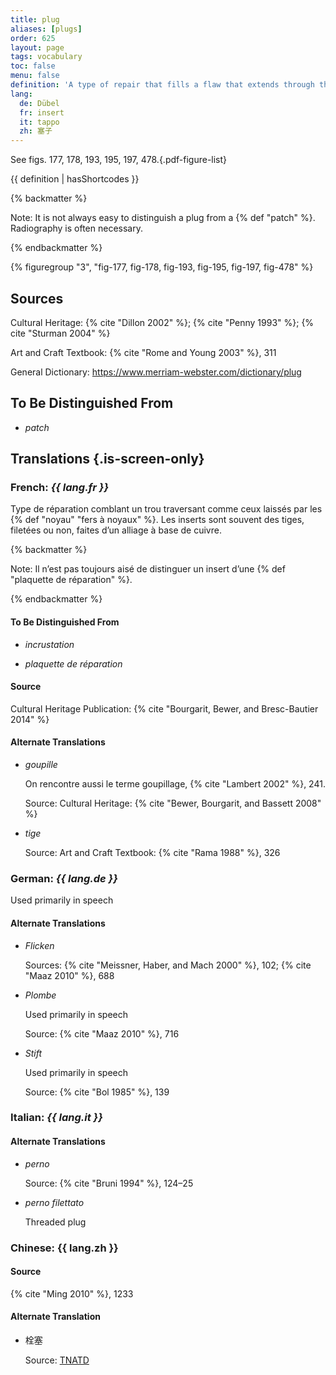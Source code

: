 ```yaml
---
title: plug
aliases: [plugs]
order: 625
layout: page
tags: vocabulary
toc: false
menu: false
definition: 'A type of repair that fills a flaw that extends through the full thickness of the metal wall, specifically those that occur with the removal of {% def "core pins" %} and {% def "armature" %} rods. Circular plugs are often threaded in order to mechanically lock them in place. See [I.4](/vol-1/4/).'
lang:
  de: Dübel
  fr: insert
  it: tappo
  zh: 塞子
---
```


See figs. 177, 178, 193, 195, 197, 478.{.pdf-figure-list}

{{ definition | hasShortcodes }}

{% backmatter %}

Note: It is not always easy to distinguish a plug from a {% def "patch" %}. Radiography is often necessary.

{% endbackmatter %}

{% figuregroup "3", "fig-177, fig-178, fig-193, fig-195, fig-197, fig-478" %}

## Sources

Cultural Heritage: {% cite "Dillon 2002" %}; {% cite "Penny 1993" %}; {% cite "Sturman 2004" %}

Art and Craft Textbook: {% cite "Rome and Young 2003" %}, 311

General Dictionary: <https://www.merriam-webster.com/dictionary/plug>

## To Be Distinguished From

- *patch*

## Translations {.is-screen-only}

<div class="accordion">

### **French**: *{{ lang.fr }}*

Type de réparation comblant un trou traversant comme ceux laissés par les {% def "noyau" "fers à noyaux" %}. Les inserts sont souvent des tiges, filetées ou non, faites d’un alliage à base de cuivre.

{% backmatter %}

Note: Il n’est pas toujours aisé de distinguer un insert d’une {% def "plaquette de réparation" %}.

{% endbackmatter %}

#### To Be Distinguished From

- *incrustation*

- *plaquette de réparation*

#### Source

Cultural Heritage Publication: {% cite "Bourgarit, Bewer, and Bresc-Bautier 2014" %}

#### Alternate Translations

- *goupille*

    On rencontre aussi le terme goupillage, {% cite "Lambert 2002" %}, 241.

    Source: Cultural Heritage: {% cite "Bewer, Bourgarit, and Bassett 2008" %}

- *tige*

    Source: Art and Craft Textbook: {% cite "Rama 1988" %}, 326

### **German**: *{{ lang.de }}*

Used primarily in speech

#### Alternate Translations

- *Flicken*

    Sources: {% cite "Meissner, Haber, and Mach 2000" %}, 102; {% cite "Maaz 2010" %}, 688

- *Plombe*

    Used primarily in speech

    Source: {% cite "Maaz 2010" %}, 716

- *Stift*

    Used primarily in speech

    Source: {% cite "Bol 1985" %}, 139

### **Italian**: *{{ lang.it }}*

#### Alternate Translations

- *perno*

    Source: {% cite "Bruni 1994" %}, 124–25

- *perno filettato*

    Threaded plug

### **Chinese**: {{ lang.zh }}

#### Source

{% cite "Ming 2010" %}, 1233

#### Alternate Translation

- 栓塞

    Source: [TNATD](https://terms.naer.edu.tw/detail/625440/?index=3)

</div>
